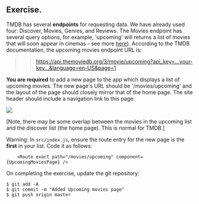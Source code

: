 ## Exercise.

TMDB has several **endpoints** for requesting data. We have already used four: Discover, Movies, Genres, and Reviews. The Movies endpoint has several query options, for example, 'upcoming' will returns a list of movies that will soon appear in cinemas - see more [here][endpoint]). According to the TMDB documentation, the upcoming movies endpoint URL is:

>> https://api.themoviedb.org/3/movie/upcoming?api_key=...your-key...&language=en-US&page=1

**You are required** to add a new page to the app which displays a list of upcoming movies. 
The new page's URL should be '/movies/upcoming' and the layout of the page should closely mirror that of the home page. The site header should include a navigation link to this page:

![][upcoming]

[Note, there may be some overlap between the movies in the upcoming list and the discover list (the home page). This is normal for TMDB.]

Warning: In `src/index.js`, ensure the route entry for the new page is the __first__ in your list. Code it as follows:
~~~
    <Route exact path="/movies/upcoming" component={UpcomingMoviesPage} />
~~~

On completing the exercise, update the git repository:

```
$ git add -A
$ git commit -m "Added Upcoming movies page"
$ git push origin master
```

[endpoint]: https://developers.themoviedb.org/3/movies/get-upcoming
[upcoming]: ./img/upcoming.png
[discover]: ./img/discover.png
[favorites]: ./img/favorites.png
